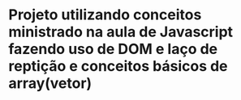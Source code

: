  <h1>Projeto utilizando conceitos ministrado na aula de Javascript fazendo uso de DOM e laço de reptição e conceitos básicos de array(vetor)</h1>
